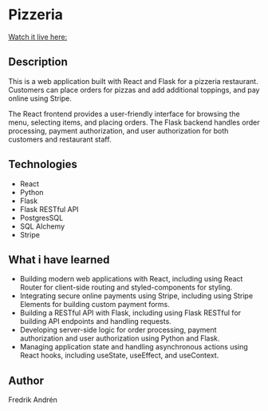 # Pizzeria

[Watch it live here:](https://pizzeria-production-9725.up.railway.app/)

## Description

This is a web application built with React and Flask for a pizzeria restaurant. Customers can place orders for pizzas and add additional toppings, and pay online using Stripe.

The React frontend provides a user-friendly interface for browsing the menu, selecting items, and placing orders. The Flask backend handles order processing, payment authorization, and user authorization for both customers and restaurant staff.

## Technologies

- React
- Python
- Flask
- Flask RESTful API
- PostgresSQL
- SQL Alchemy
- Stripe

## What i have learned

- Building modern web applications with React, including using React Router for client-side routing and styled-components for styling.
- Integrating secure online payments using Stripe, including using Stripe Elements for building custom payment forms.
- Building a RESTful API with Flask, including using Flask RESTful for building API endpoints and handling requests.
- Developing server-side logic for order processing, payment authorization and user authorization using Python and Flask.
- Managing application state and handling asynchronous actions using React hooks, including useState, useEffect, and useContext.

## Author

Fredrik Andrén
